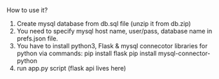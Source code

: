 How to use it?
1) Create mysql database from db.sql file (unzip it from db.zip)
2) You need to specify mysql host name, user/pass, database name in prefs.json file.
3) You have to install python3, Flask & mysql connecotor libraries for python via commands:
pip install flask
pip install mysql-connector-python
4) run app.py script (flask api lives here)
